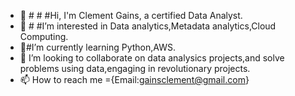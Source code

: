 - 👋 # # #Hi, I'm Clement Gains, a certified Data Analyst.
- 👀 # #I’m interested in Data analytics,Metadata analytics,Cloud Computing.
- 🌱#I’m currently learning Python,AWS.
- 💞️ I’m looking to collaborate on data analysics projects,and solve problems using data,engaging in revolutionary projects.
- 📫 How to reach me ={Email:gainsclement@gmail.com}

<!---
ClementGains/ClementGains is a ✨ special ✨ repository because its `README.md` (this file) appears on your GitHub profile.
You can click the Preview link to take a look at your changes.
--->
